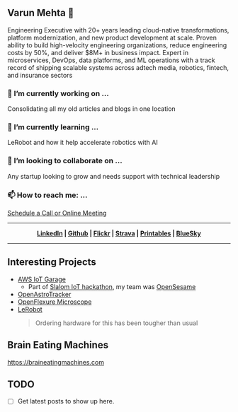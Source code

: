 ## Varun Mehta 👋

Engineering Executive with 20+ years leading cloud-native transformations, platform modernization, and new product
development at scale. Proven ability to build high-velocity engineering organizations, reduce engineering costs by 50%,
and deliver $8M+ in business impact. Expert in microservices, DevOps, data platforms, and ML operations with a track
record of shipping scalable systems across adtech media, robotics, fintech, and insurance sectors

### 🔭 I’m currently working on ... 

Consolidating all my old articles and blogs in one location

### 🌱 I’m currently learning ...
LeRobot and how it help accelerate robotics with AI 

###  👯 I’m looking to collaborate on ...
Any startup looking to grow and needs support with technical leadership

### 📫 How to reach me: ...
[Schedule a Call or Online Meeting](https://calendly.com/varun-mehta-r/30min)

---

<p style="text-align:center;">
    <strong>
      <a href='https://www.linkedin.com/in/varunrmehta' target='_blank' alt="LinkedIn">LinkedIn</a>
    | 
      <a href='https://github.com/varunmehta/' target='_blank' alt="GitHub">Github</a>
    | 
      <a href='https://www.flickr.com/photos/varunmehta/' target='_blank' alt="Flickr">Flickr</a>
    | 
      <a href='https://www.strava.com/athletes/1766863' target='_blank' alt="Strava">Strava</a>
    |
      <a href='https://www.printables.com/@emortal_2112934' target='_blank' alt="Printables">Printables</a>
    | 
      <a href='https://bsky.app/profile/varunmehta.bsky.social' target='_blank' alt="BlueSky">BlueSky</a> 
  </strong>
</p>

---

## Interesting Projects
 * [AWS IoT Garage](https://github.com/varunmehta/aws-iot-garage-controller)
    * Part of [Slalom IoT hackathon](https://hackathon.slalom.com/hackathons/internet-of-things), my team was [OpenSesame](https://hackathon.slalom.com/teams/open-sesame)
 * [OpenAstroTracker](https://openastrotech.com/)
 * [OpenFlexure Microscope](https://openflexure.org/projects/microscope/) 
 * [LeRobot](https://github.com/huggingface/lerobot)
    > Ordering hardware for this has been tougher than usual

## Brain Eating Machines

https://braineatingmachines.com

## TODO
 * [ ] Get latest posts to show up here.

<!--
Here are some ideas to get you started:

- 🔭 I’m currently working on ...
- 🌱 I’m currently learning ...
- 👯 I’m looking to collaborate on ...
- 🤔 I’m looking for help with ...
- 💬 Ask me about ...
- 📫 How to reach me: ...
- 😄 Pronouns: ...
- ⚡ Fun fact: ...
-->
